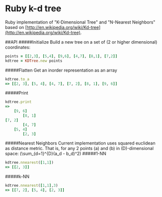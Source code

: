 Ruby k-d tree
=============

Ruby implementation of "K-Dimensional Tree" and "N-Nearest Neighbors" based on [http://en.wikipedia.org/wiki/Kd-tree](http://en.wikipedia.org/wiki/Kd-tree).

##API
#####Initialize
Build a new tree on a set of (2 or higher dimensional) coordinates:

```ruby
points = [[2,3], [5,4], [9,6], [4,7], [8,1], [7,2]]
kdtree = KDTree.new points
```

#####Flatten
Get an inorder representation as an array
```ruby
kdtree.to_a
=> [[2, 3], [5, 4], [4, 7], [7, 2], [8, 1], [9, 6]]
```
#####Print
```ruby
kdtree.print
=>
    [9, 6]
        [8, 1]
[7, 2]
        [4, 7]
    [5, 4]
        [2, 3]
```
#####Nearest Neighbors
Current implementation uses squared euclidean as distance metric.
That is, for any 2 points \(a\) and \(b\) in \(D\)-dimensional space:
\(\sum_{d=1}^{D}(a_d - b_d)^2\)
#####1-NN
```ruby
kdtree.nnearest([1,1])
=> [[2, 3]]
```
#####k-NN
```ruby
kdtree.nnearest([1,1],3)
=> [[7, 2], [5, 4], [2, 3]]
```
